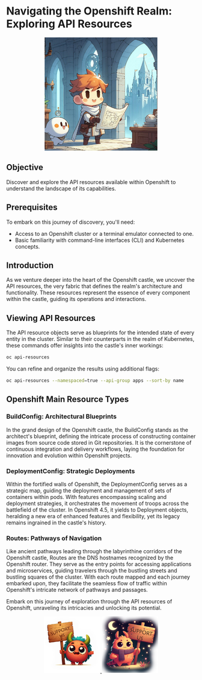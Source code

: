 # Navigating the Openshift Realm: Exploring API Resources

<div style="text-align:center;">
  <img src="https://github.com/Vitrua/images/blob/main/openshift/blueprint1.jpg?raw=true" alt="discovery" width="300" height="300">
</div>

## Objective

Discover and explore the API resources available within Openshift to understand the landscape of its capabilities.

## Prerequisites

To embark on this journey of discovery, you'll need:

- Access to an Openshift cluster or a terminal emulator connected to one.
- Basic familiarity with command-line interfaces (CLI) and Kubernetes concepts.

## Introduction

As we venture deeper into the heart of the Openshift castle, we uncover the API resources, the very fabric that defines the realm's architecture and functionality. These resources represent the essence of every component within the castle, guiding its operations and interactions.

## Viewing API Resources

The API resource objects serve as blueprints for the intended state of every entity in the cluster. Similar to their counterparts in the realm of Kubernetes, these commands offer insights into the castle's inner workings:
```bash
oc api-resources
```
You can refine and organize the results using additional flags:
```bash
oc api-resources --namespaced=true --api-group apps --sort-by name
```

## Openshift Main Resource Types

### BuildConfig: Architectural Blueprints
In the grand design of the Openshift castle, the BuildConfig stands as the architect's blueprint, defining the intricate process of constructing container images from source code stored in Git repositories. It is the cornerstone of continuous integration and delivery workflows, laying the foundation for innovation and evolution within Openshift projects.

### DeploymentConfig: Strategic Deployments
Within the fortified walls of Openshift, the DeploymentConfig serves as a strategic map, guiding the deployment and management of sets of containers within pods. With features encompassing scaling and deployment strategies, it orchestrates the movement of troops across the battlefield of the cluster. In Openshift 4.5, it yields to Deployment objects, heralding a new era of enhanced features and flexibility, yet its legacy remains ingrained in the castle's history.

### Routes: Pathways of Navigation
Like ancient pathways leading through the labyrinthine corridors of the Openshift castle, Routes are the DNS hostnames recognized by the Openshift router. They serve as the entry points for accessing applications and microservices, guiding travelers through the bustling streets and bustling squares of the cluster. With each route mapped and each journey embarked upon, they facilitate the seamless flow of traffic within Openshift's intricate network of pathways and passages.


Embark on this journey of exploration through the API resources of Openshift, unraveling its intricacies and unlocking its potential.

<div style="text-align:center;">
  <a href="https://patreon.com/Vitrua">
    <img src="https://github.com/Vitrua/images/blob/main/others/supportmonlight.png?raw=true#only-light" alt="wiz" width="150" height="150">
    <img src="https://github.com/Vitrua/images/blob/main/others/supportmon.png?raw=true#only-dark" alt="wiz" width="150" height="150">
  </a>
</div>